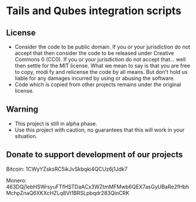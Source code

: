 # Tails and Qubes integration scripts

## License
* Consider the code to be public domain. If you or your jurisdiction do not accept that then consider the code to be released under Creative Commons 0
 (CC0). If you or your jurisdiction do not accept that... well then settle for the MIT license. What we mean to say is that you are free to copy, modi
fy and relicense the code by all means. But don't hold us liable for any damages incurred by using or abusing the software.
* Code which is copied from other projects remains under the original license.

## Warning
* This project is still in alpha phase.
* Use this project with caution, no guarantees that this will work in your situation.

## Donate to support development of our projects
Bitcoin:
1CWyYZsksRC5ikJvSkbqki4QCUz6j1Jdk7

Monero:
463DQj1ebHSWrsyuFTfHSTDaACx3WZtmMFMwb6QEX7asGyUBaRe2fHbhMchpZnaQ6XKXcHZLq8Vt1BRSLpbqdr283QinCRK
